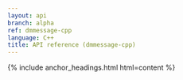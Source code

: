 ```yaml
---
layout: api
branch: alpha
ref: dmmessage-cpp
language: C++
title: API reference (dmmessage-cpp)
---
```

{% include anchor_headings.html html=content %}